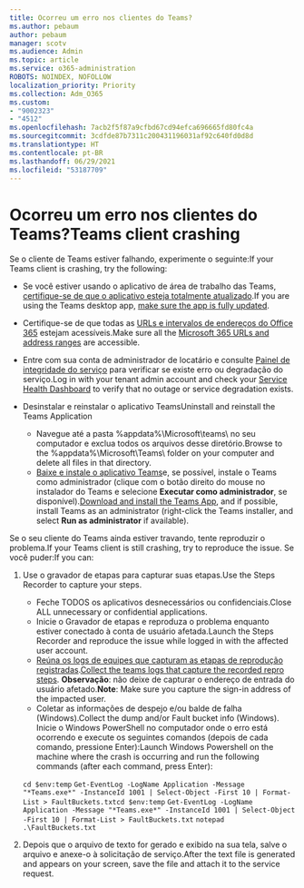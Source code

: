 ```yaml
---
title: Ocorreu um erro nos clientes do Teams?
ms.author: pebaum
author: pebaum
manager: scotv
ms.audience: Admin
ms.topic: article
ms.service: o365-administration
ROBOTS: NOINDEX, NOFOLLOW
localization_priority: Priority
ms.collection: Adm_O365
ms.custom:
- "9002323"
- "4512"
ms.openlocfilehash: 7acb2f5f87a9cfbd67cd94efca696665fd80fc4a
ms.sourcegitcommit: 3cdfde87b7311c200431196031af92c640fd0d8d
ms.translationtype: HT
ms.contentlocale: pt-BR
ms.lasthandoff: 06/29/2021
ms.locfileid: "53187709"
---
```

# <a name="teams-client-crashing"></a><span data-ttu-id="9a231-102">Ocorreu um erro nos clientes do Teams?</span><span class="sxs-lookup"><span data-stu-id="9a231-102">Teams client crashing</span></span>

<span data-ttu-id="9a231-103">Se o cliente de Teams estiver falhando, experimente o seguinte:</span><span class="sxs-lookup"><span data-stu-id="9a231-103">If your Teams client is crashing, try the following:</span></span>

- <span data-ttu-id="9a231-104">Se você estiver usando o aplicativo de área de trabalho das Teams, [certifique-se de que o aplicativo esteja totalmente atualizado](https://support.office.com/article/Update-Microsoft-Teams-535a8e4b-45f0-4f6c-8b3d-91bca7a51db1).</span><span class="sxs-lookup"><span data-stu-id="9a231-104">If you are using the Teams desktop app, [make sure the app is fully updated](https://support.office.com/article/Update-Microsoft-Teams-535a8e4b-45f0-4f6c-8b3d-91bca7a51db1).</span></span>

- <span data-ttu-id="9a231-105">Certifique-se de que todas as [URLs e intervalos de endereços do Office 365](/microsoftteams/connectivity-issues) estejam acessíveis.</span><span class="sxs-lookup"><span data-stu-id="9a231-105">Make sure all the [Microsoft 365 URLs and address ranges](/microsoftteams/connectivity-issues) are accessible.</span></span>

- <span data-ttu-id="9a231-106">Entre com sua conta de administrador de locatário e consulte [Painel de integridade do serviço](/office365/enterprise/view-service-health) para verificar se existe erro ou degradação do serviço.</span><span class="sxs-lookup"><span data-stu-id="9a231-106">Log in with your tenant admin account and check your [Service Health Dashboard](/office365/enterprise/view-service-health) to verify that no outage or service degradation exists.</span></span>

- <span data-ttu-id="9a231-107">Desinstalar e reinstalar o aplicativo Teams</span><span class="sxs-lookup"><span data-stu-id="9a231-107">Uninstall and reinstall the Teams Application</span></span>
    - <span data-ttu-id="9a231-108">Navegue até a pasta %appdata%\Microsoft\teams\ no seu computador e exclua todos os arquivos desse diretório.</span><span class="sxs-lookup"><span data-stu-id="9a231-108">Browse to the %appdata%\Microsoft\Teams\ folder on your computer and delete all files in that directory.</span></span>
    - <span data-ttu-id="9a231-109">[Baixe e instale o aplicativo Teams](https://www.microsoft.com/microsoft-teams/download-app)e, se possível, instale o Teams como administrador (clique com o botão direito do mouse no instalador do Teams e selecione **Executar como administrador**, se disponível).</span><span class="sxs-lookup"><span data-stu-id="9a231-109">[Download and install the Teams App](https://www.microsoft.com/microsoft-teams/download-app), and if possible, install Teams as an administrator (right-click the Teams installer, and select **Run as administrator** if available).</span></span>

<span data-ttu-id="9a231-110">Se o seu cliente do Teams ainda estiver travando, tente reproduzir o problema.</span><span class="sxs-lookup"><span data-stu-id="9a231-110">If your Teams client is still crashing, try to reproduce the issue.</span></span> <span data-ttu-id="9a231-111">Se você puder:</span><span class="sxs-lookup"><span data-stu-id="9a231-111">If you can:</span></span>

1. <span data-ttu-id="9a231-112">Use o gravador de etapas para capturar suas etapas.</span><span class="sxs-lookup"><span data-stu-id="9a231-112">Use the Steps Recorder to capture your steps.</span></span>
    - <span data-ttu-id="9a231-113">Feche TODOS os aplicativos desnecessários ou confidenciais.</span><span class="sxs-lookup"><span data-stu-id="9a231-113">Close ALL unnecessary or confidential applications.</span></span>
    - <span data-ttu-id="9a231-114">Inicie o Gravador de etapas e reproduza o problema enquanto estiver conectado à conta de usuário afetada.</span><span class="sxs-lookup"><span data-stu-id="9a231-114">Launch the Steps Recorder and reproduce the issue while logged in with the affected user account.</span></span>
    - <span data-ttu-id="9a231-115">[Reúna os logs de equipes que capturam as etapas de reprodução registradas](/microsoftteams/log-files).</span><span class="sxs-lookup"><span data-stu-id="9a231-115">[Collect the teams logs that capture the recorded repro steps](/microsoftteams/log-files).</span></span> <span data-ttu-id="9a231-116">**Observação**: não deixe de capturar o endereço de entrada do usuário afetado.</span><span class="sxs-lookup"><span data-stu-id="9a231-116">**Note**: Make sure you capture the sign-in address of the impacted user.</span></span>
    - <span data-ttu-id="9a231-117">Coletar as informações de despejo e/ou balde de falha (Windows).</span><span class="sxs-lookup"><span data-stu-id="9a231-117">Collect the dump and/or Fault bucket info (Windows).</span></span> <span data-ttu-id="9a231-118">Inicie o Windows PowerShell no computador onde o erro está ocorrendo e execute os seguintes comandos (depois de cada comando, pressione Enter):</span><span class="sxs-lookup"><span data-stu-id="9a231-118">Launch Windows Powershell on the machine where the crash is occurring and run the following commands (after each command, press Enter):</span></span>

    <span data-ttu-id="9a231-119">`cd $env:temp` `Get-EventLog -LogName Application -Message "*Teams.exe*" -InstanceId 1001 | Select-Object -First 10 | Format-List > FaultBuckets.txt`</span><span class="sxs-lookup"><span data-stu-id="9a231-119">`cd $env:temp` `Get-EventLog -LogName Application -Message "*Teams.exe*" -InstanceId 1001 | Select-Object -First 10 | Format-List > FaultBuckets.txt`</span></span>
    `notepad .\FaultBuckets.txt`
    
2. <span data-ttu-id="9a231-120">Depois que o arquivo de texto for gerado e exibido na sua tela, salve o arquivo e anexe-o à solicitação de serviço.</span><span class="sxs-lookup"><span data-stu-id="9a231-120">After the text file is generated and appears on your screen, save the file and attach it to the service request.</span></span> 
